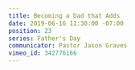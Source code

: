 ```yaml
---
title: Becoming a Dad that Adds
date: 2019-06-16 11:30:00 -07:00
position: 23
series: Father's Day
communicator: Pastor Jason Graves
vimeo_id: 342776166
---
```


